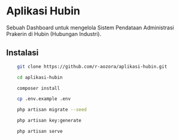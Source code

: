 # Aplikasi Hubin

Sebuah Dashboard untuk mengelola Sistem Pendataan Administrasi Prakerin di Hubin (Hubungan Industri).

## Instalasi

```bash
    git clone https://github.com/r-aozora/aplikasi-hubin.git

    cd aplikasi-hubin

    composer install

    cp .env.example .env

    php artisan migrate --seed

    php artisan key:generate

    php artisan serve
```
